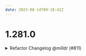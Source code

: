```yaml
---
date: 2023-08-14T09:10:42Z
---
```


# 1.281.0

<details>
  <summary>Refactor Changelog @milldr (#811)</summary>

### what
- moved changelog for individual components
- changed title

### why
- Title changelogs consistently by components version
- Separate changes by affected components

### references
- https://github.com/cloudposse/knowledge-base/discussions/132


</details>